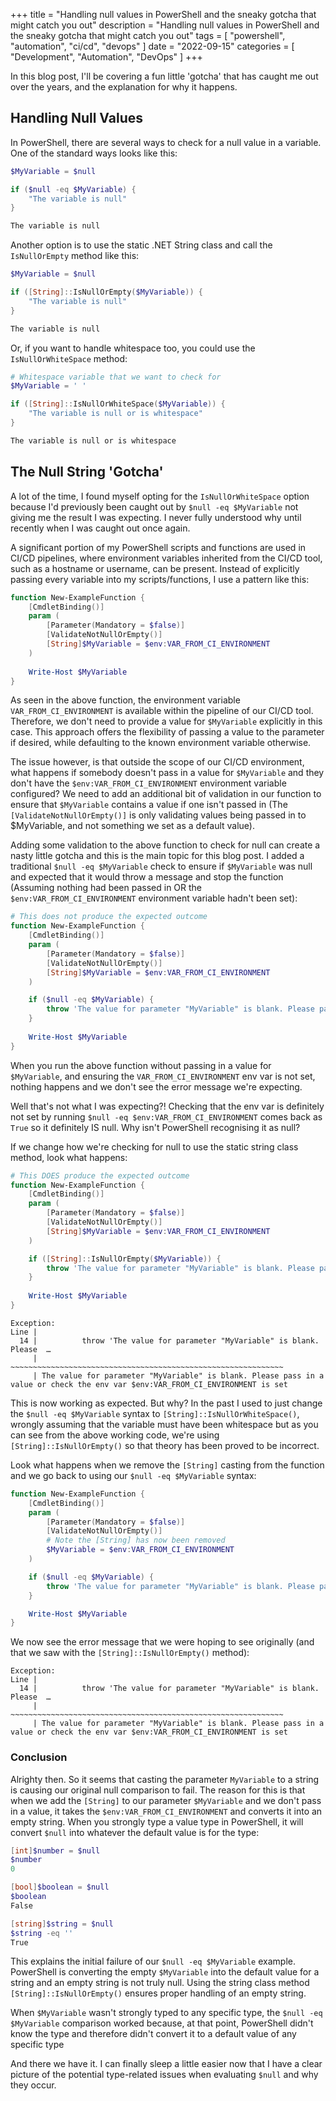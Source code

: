 +++
title = "Handling null values in PowerShell and the sneaky gotcha that might catch you out"
description = "Handling null values in PowerShell and the sneaky gotcha that might catch you out"
tags = [
    "powershell",
    "automation",
    "ci/cd",
    "devops"
]
date = "2022-09-15"
categories = [
    "Development",
    "Automation",
    "DevOps"
]
+++


In this blog post, I'll be covering a fun little 'gotcha' that has caught me out over the years, and the explanation
for why it happens.

## Handling Null Values

In PowerShell, there are several ways to check for a null value in a variable. One of the standard ways looks like this:

```powershell
$MyVariable = $null

if ($null -eq $MyVariable) {
    "The variable is null"
}

The variable is null
```

Another option is to use the static .NET String class and call the `IsNullOrEmpty` method like this:

```powershell
$MyVariable = $null

if ([String]::IsNullOrEmpty($MyVariable)) {
    "The variable is null"
}

The variable is null
```

Or, if you want to handle whitespace too, you could use the `IsNullOrWhiteSpace` method:

```powershell
# Whitespace variable that we want to check for
$MyVariable = ' '

if ([String]::IsNullOrWhiteSpace($MyVariable)) {
    "The variable is null or is whitespace"
}

The variable is null or is whitespace
```

## The Null String 'Gotcha'

A lot of the time, I found myself opting for the `IsNullOrWhiteSpace` option because I'd previously been caught out by
`$null -eq $MyVariable` not giving me the result I was expecting. I never fully understood why until recently when I was
caught out once again.

A significant portion of my PowerShell scripts and functions are used in CI/CD pipelines, where environment variables
inherited from the CI/CD tool, such as a hostname or username, can be present. Instead of explicitly passing every
variable into my scripts/functions, I use a pattern like this:

```powershell
function New-ExampleFunction {
    [CmdletBinding()]
    param (
        [Parameter(Mandatory = $false)]
        [ValidateNotNullOrEmpty()]
        [String]$MyVariable = $env:VAR_FROM_CI_ENVIRONMENT
    )
    
    Write-Host $MyVariable
}
```

As seen in the above function, the environment variable `VAR_FROM_CI_ENVIRONMENT` is available within the pipeline
of our CI/CD tool. Therefore, we don't need to provide a value for `$MyVariable` explicitly in this case.
This approach offers the flexibility of passing a value to the parameter if desired, while defaulting to the known
environment variable otherwise.

The issue however, is that outside the scope of our CI/CD environment, what happens if somebody doesn't pass in a value
for `$MyVariable` and they don't have the `$env:VAR_FROM_CI_ENVIRONMENT` environment variable configured? We need to add
an additional bit of validation in our function to ensure that `$MyVariable` contains a value if one isn't passed in
(The `[ValidateNotNullOrEmpty()]` is only validating values being passed in to $MyVariable, and not something we set as a default value).

Adding some validation to the above function to check for null can create a nasty little gotcha and this is the main topic
for this blog post. I added a traditional `$null -eq $MyVariable` check to ensure if `$MyVariable` was null and expected
that it would throw a message and stop the function (Assuming nothing
had been passed in OR the `$env:VAR_FROM_CI_ENVIRONMENT` environment variable hadn't been set):

```powershell
# This does not produce the expected outcome
function New-ExampleFunction {
    [CmdletBinding()]
    param (
        [Parameter(Mandatory = $false)]
        [ValidateNotNullOrEmpty()]
        [String]$MyVariable = $env:VAR_FROM_CI_ENVIRONMENT
    )

    if ($null -eq $MyVariable) {
        throw 'The value for parameter "MyVariable" is blank. Please pass in a value or check the env var $env:VAR_FROM_CI_ENVIRONMENT is set'
    }
    
    Write-Host $MyVariable
}
```

When you run the above function without passing in a value for `$MyVariable`, and ensuring the `VAR_FROM_CI_ENVIRONMENT`
env var is not set, nothing happens and we don't see the error message we're expecting.

Well that's not what I was expecting?! Checking that the env var is definitely not set by running `$null -eq $env:VAR_FROM_CI_ENVIRONMENT`
comes back as `True` so it definitely IS null. Why isn't PowerShell recognising it as null?

If we change how we're checking for null to use the static string class method, look what happens:

```powershell
# This DOES produce the expected outcome
function New-ExampleFunction {
    [CmdletBinding()]
    param (
        [Parameter(Mandatory = $false)]
        [ValidateNotNullOrEmpty()]
        [String]$MyVariable = $env:VAR_FROM_CI_ENVIRONMENT
    )

    if ([String]::IsNullOrEmpty($MyVariable)) {
        throw 'The value for parameter "MyVariable" is blank. Please pass in a value or check the env var $env:VAR_FROM_CI_ENVIRONMENT is set'
    }
    
    Write-Host $MyVariable
}
```

```text
Exception: 
Line |
  14 |          throw 'The value for parameter "MyVariable" is blank. Please  …
     |          ~~~~~~~~~~~~~~~~~~~~~~~~~~~~~~~~~~~~~~~~~~~~~~~~~~~~~~~~~~~~~
     | The value for parameter "MyVariable" is blank. Please pass in a value or check the env var $env:VAR_FROM_CI_ENVIRONMENT is set
```

This is now working as expected. But why? In the past I used to just change the `$null -eq $MyVariable` syntax to
`[String]::IsNullOrWhiteSpace()`, wrongly assuming that the variable must have been whitespace but as you can see from
the above working code, we're using `[String]::IsNullOrEmpty()` so that theory has been proved to be incorrect.

Look what happens when we remove the `[String]` casting from the function and we go back to using our `$null -eq $MyVariable`
syntax:

```powershell
function New-ExampleFunction {
    [CmdletBinding()]
    param (
        [Parameter(Mandatory = $false)]
        [ValidateNotNullOrEmpty()]
        # Note the [String] has now been removed
        $MyVariable = $env:VAR_FROM_CI_ENVIRONMENT
    )

    if ($null -eq $MyVariable) {
        throw 'The value for parameter "MyVariable" is blank. Please pass in a value or check the env var $env:VAR_FROM_CI_ENVIRONMENT is set'
    }

    Write-Host $MyVariable
}
```

We now see the error message that we were hoping to see originally (and that we saw with the `[String]::IsNullOrEmpty()` method):

```text
Exception: 
Line |
  14 |          throw 'The value for parameter "MyVariable" is blank. Please  …
     |          ~~~~~~~~~~~~~~~~~~~~~~~~~~~~~~~~~~~~~~~~~~~~~~~~~~~~~~~~~~~~~
     | The value for parameter "MyVariable" is blank. Please pass in a value or check the env var $env:VAR_FROM_CI_ENVIRONMENT is set
```

### Conclusion

Alrighty then. So it seems that casting the parameter `MyVariable` to a string is causing our original null comparison to fail.
The reason for this is that when we add the `[String]` to our parameter `$MyVariable` and we don't pass in a value, it
takes the `$env:VAR_FROM_CI_ENVIRONMENT` and converts it into an empty string. When you strongly type a value type in PowerShell,
it will convert `$null` into whatever the default value is for the type:

```powershell
[int]$number = $null
$number
0

[bool]$boolean = $null
$boolean
False

[string]$string = $null
$string -eq ''
True
```

This explains the initial failure of our `$null -eq $MyVariable` example. PowerShell is converting the empty `$MyVariable` into
the default value for a string and an empty string is not truly null.
Using the string class method `[String]::IsNullOrEmpty()` ensures proper handling of an empty string.

When `$MyVariable` wasn't strongly typed to any specific type, the `$null -eq $MyVariable` comparison worked because,
at that point, PowerShell didn't know the type and therefore didn't convert it to a default value of any specific type

And there we have it. I can finally sleep a little easier now that I have a clear picture of the potential
type-related issues when evaluating `$null` and why they occur.
